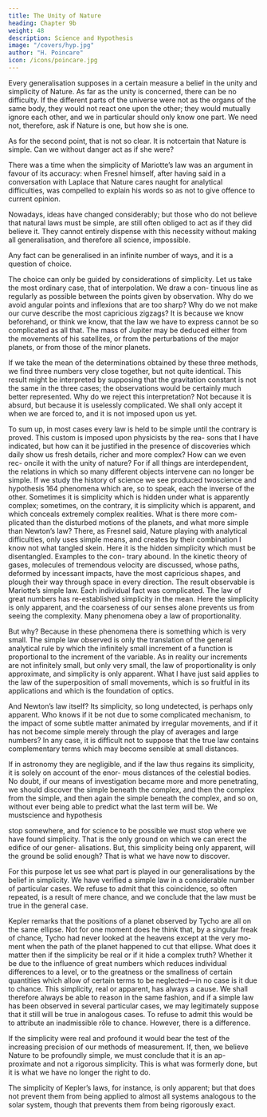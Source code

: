 ```yaml
---
title: The Unity of Nature
heading: Chapter 9b
weight: 48
description: Science and Hypothesis
image: "/covers/hyp.jpg"
author: "H. Poincare"
icon: /icons/poincare.jpg
---
```




Every generalisation supposes in a certain measure a belief in the unity and simplicity of Nature. As far as the unity is concerned, there can be no difficulty. If the different parts of the universe were not as the organs of the same body, they would not react one upon the other; they would mutually ignore each other, and we in particular should only know one part. We need not, therefore, ask if Nature is one, but how she is one.

As for the second point, that is not so clear. It is notcertain that Nature is simple. Can we without danger act as if she were?

There was a time when the simplicity of Mariotte’s law was an argument in favour of its accuracy: when
Fresnel himself, after having said in a conversation with
Laplace that Nature cares naught for analytical difficulties, was compelled to explain his words so as not to
give offence to current opinion. 

Nowadays, ideas have changed considerably; but those who do not believe that natural laws must be simple, are still often obliged to act
as if they did believe it. They cannot entirely dispense with this necessity without making all generalisation, and
therefore all science, impossible. 

Any fact can be generalised in an infinite number of ways, and it is a question of choice. 

The choice can only be guided by considerations of simplicity. Let us take the most
ordinary case, that of interpolation. We draw a con-
tinuous line as regularly as possible between the points
given by observation. Why do we avoid angular points
and inflexions that are too sharp? Why do we not make
our curve describe the most capricious zigzags? It is because we know beforehand, or think we know, that the
law we have to express cannot be so complicated as all that. The mass of Jupiter may be deduced either from
the movements of his satellites, or from the perturbations
of the major planets, or from those of the minor planets.

If we take the mean of the determinations obtained by these three methods, we find three numbers very close
together, but not quite identical. This result might be
interpreted by supposing that the gravitation constant is
not the same in the three cases; the observations would
be certainly much better represented. Why do we reject
this interpretation? Not because it is absurd, but because it is uselessly complicated. We shall only accept it
when we are forced to, and it is not imposed upon us yet.

To sum up, in most cases every law is held to be simple until the contrary is proved.
This custom is imposed upon physicists by the rea-
sons that I have indicated, but how can it be justified
in the presence of discoveries which daily show us fresh
details, richer and more complex? How can we even rec-
oncile it with the unity of nature? For if all things are
interdependent, the relations in which so many different
objects intervene can no longer be simple.
If we study the history of science we see produced twoscience and hypothesis
164
phenomena which are, so to speak, each the inverse of the
other. Sometimes it is simplicity which is hidden under
what is apparently complex; sometimes, on the contrary,
it is simplicity which is apparent, and which conceals
extremely complex realities. What is there more com-
plicated than the disturbed motions of the planets, and
what more simple than Newton’s law? There, as Fresnel
said, Nature playing with analytical difficulties, only uses
simple means, and creates by their combination I know
not what tangled skein. Here it is the hidden simplicity which must be disentangled. Examples to the con-
trary abound. In the kinetic theory of gases, molecules
of tremendous velocity are discussed, whose paths, deformed by incessant impacts, have the most capricious
shapes, and plough their way through space in every direction. The result observable is Mariotte’s simple law.
Each individual fact was complicated. The law of great numbers has re-established simplicity in the mean. Here
the simplicity is only apparent, and the coarseness of our
senses alone prevents us from seeing the complexity.
Many phenomena obey a law of proportionality. 

But why? Because in these phenomena there is something which is very small. The simple law observed is only the
translation of the general analytical rule by which the infinitely small increment of a function is proportional to
the increment of the variable. As in reality our increments are not infinitely small, but only very small, the
law of proportionality is only approximate, and simplicity is only apparent. What I have just said applies to the
law of the superposition of small movements, which is so
fruitful in its applications and which is the foundation of optics.

And Newton’s law itself? Its simplicity, so long undetected, is perhaps only apparent. Who knows if it be
not due to some complicated mechanism, to the impact of some subtle matter animated by irregular movements,
and if it has not become simple merely through the play of averages and large numbers? In any case, it is difficult
not to suppose that the true law contains complementary terms which may become sensible at small distances. 

If in astronomy they are negligible, and if the law thus regains its simplicity, it is solely on account of the enor-
mous distances of the celestial bodies. No doubt, if our
means of investigation became more and more penetrating, we should discover the simple beneath the complex,
and then the complex from the simple, and then again the simple beneath the complex, and so on, without ever
being able to predict what the last term will be. We mustscience and hypothesis

stop somewhere, and for science to be possible we must
stop where we have found simplicity. That is the only
ground on which we can erect the edifice of our gener-
alisations. But, this simplicity being only apparent, will
the ground be solid enough? That is what we have now
to discover.

For this purpose let us see what part is played in our
generalisations by the belief in simplicity. We have verified a simple law in a considerable number of particular
cases. We refuse to admit that this coincidence, so often repeated, is a result of mere chance, and we conclude
that the law must be true in the general case.

Kepler remarks that the positions of a planet observed by Tycho are all on the same ellipse. Not for one moment
does he think that, by a singular freak of chance, Tycho
had never looked at the heavens except at the very mo-
ment when the path of the planet happened to cut that
ellipse. What does it matter then if the simplicity be
real or if it hide a complex truth? Whether it be due to
the influence of great numbers which reduces individual
differences to a level, or to the greatness or the smallness
of certain quantities which allow of certain terms to be
neglected—in no case is it due to chance. This simplicity,
real or apparent, has always a cause. We shall therefore always be able to reason in the same fashion, and if a
simple law has been observed in several particular cases, we may legitimately suppose that it still will be true in
analogous cases. To refuse to admit this would be to attribute an inadmissible rôle to chance. However, there
is a difference. 

If the simplicity were real and profound it would bear the test of the increasing precision of our
methods of measurement. If, then, we believe Nature to
be profoundly simple, we must conclude that it is an ap-
proximate and not a rigorous simplicity. This is what
was formerly done, but it is what we have no longer the
right to do. 

The simplicity of Kepler’s laws, for instance, is only apparent; but that does not prevent them from
being applied to almost all systems analogous to the solar
system, though that prevents them from being rigorously exact.

